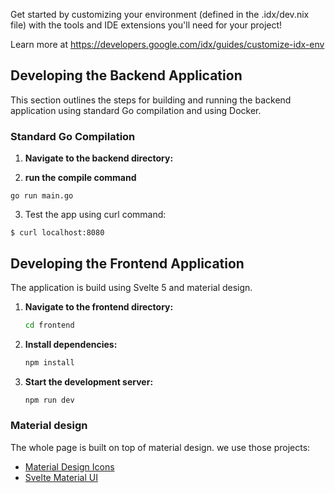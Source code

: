 Get started by customizing your environment (defined in the .idx/dev.nix file) with the tools and IDE extensions you'll need for your project!

Learn more at https://developers.google.com/idx/guides/customize-idx-env

## Developing the Backend Application 

This section outlines the steps for building and running the backend application using standard Go compilation and using Docker.

### Standard Go Compilation

1. **Navigate to the backend directory:**

2. **run the compile command**

`go run main.go`

3. Test the app using curl command:

```
$ curl localhost:8080
```

## Developing the Frontend Application

The application is build using Svelte 5 and material design.

1.  **Navigate to the frontend directory:**

    ```bash
    cd frontend
    ```

2.  **Install dependencies:**

    ```bash
    npm install
    ```

3.  **Start the development server:**

    ```bash
    npm run dev
    ```

### Material design

The whole page is built on top of material design. we use those projects:

- [Material Design Icons](https://pictogrammers.com/library/mdi/)
- [Svelte Material UI](sveltematerialui.com)